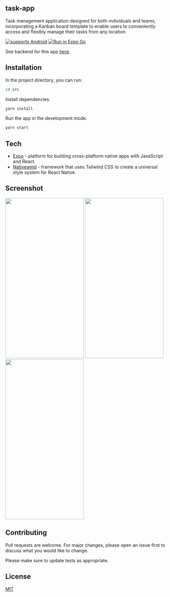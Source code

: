 ## task-app

Task management application designed for both individuals and teams, incorporating a Kanban board template to enable users to conveniently access and flexibly manage their tasks from any location.

[![supports Android](https://img.shields.io/badge/Android-A4C639.svg?style=flat-square&logo=ANDROID&labelColor=A4C639&logoColor=fff)](https://expo.dev/artifacts/eas/aF8uFNXLKdRAn7o9kRdo1B.apk)
[![Run in Expo Go](https://img.shields.io/badge/Run%20in%20Expo%20Go-4285F4.svg?style=flat-square&logo=EXPO&labelColor=4285F4&logoColor=fff)]()

See backend for this app [here](https://github.com/baodt278/task-app-backend).

## Installation

In the project directory, you can run:
```bash
cd src
```

Install dependencies. 
```bash
yarn install
```

Run the app in the development mode.
```bash
yarn start
```
## Tech

- [Expo](https://github.com/expo/expo) - platform for building cross-platform native apps with JavaScript and React.
- [Nativewind](https://github.com/marklawlor/nativewind) - framework that uses Tailwind CSS to create a universal style system for React Native.

## Screenshot

<p float="left">
  <img src="https://drive.google.com/uc?export=view&id=1T7BbzFemkRQyeffrxh_ayseQEXnDTZkm" width="245" height="500">
  <img src="https://drive.google.com/uc?export=view&id=1T9FGx_7JrfYqTe53HUWFZTCiRDtpmfJK" width="245" height="500">
  <img src="https://drive.google.com/uc?export=view&id=1TDFarpgwMRJqJl_KP49NmqkNHUne5bDc" width="245" height="500">
</p>

## Contributing

Pull requests are welcome. For major changes, please open an issue first
to discuss what you would like to change.

Please make sure to update tests as appropriate.

## License

[MIT](https://choosealicense.com/licenses/mit/)


